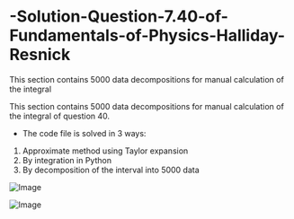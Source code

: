 # -Solution-Question-7.40-of-Fundamentals-of-Physics-Halliday-Resnick
This section contains 5000 data decompositions for manual calculation of the integral


This section contains 5000 data decompositions for manual calculation of the integral of question 40.
+ The code file is solved in 3 ways:

1. Approximate method using Taylor expansion
2. By integration in Python
3. By decomposition of the interval into 5000 data

![Image](https://github.com/user-attachments/assets/7c2b8d6a-da2f-46d3-8e99-fa04c45d1d25)


![Image](https://github.com/user-attachments/assets/509da4f5-264a-40c5-9b1e-0c2c3a29dbee)


